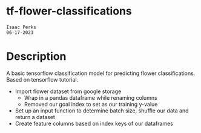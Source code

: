# tf-flower-classifications
    Isaac Perks
    06-17-2023

# Description
A basic tensorflow classification model for predicting flower classifications. Based on tensorflow tutorial.

- Import flower dataset from google storage
    - Wrap in a pandas dataframe while renaming columns
    - Removed our goal index to set as our training y-value
- Set up an input function to determine batch size, shuffle our data and return a dataset
- Create feature columns based on index keys of our dataframes
